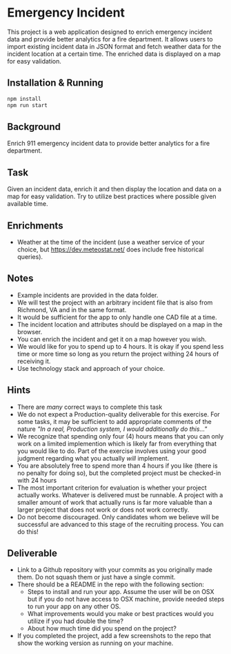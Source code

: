 # Emergency Incident

This project is a web application designed to enrich emergency incident data and provide better analytics for a fire department. It allows users to import existing incident data in JSON format and fetch weather data for the incident location at a certain time. The enriched data is displayed on a map for easy validation.

## Installation & Running

```bash
npm install
npm run start
```

## Background

Enrich 911 emergency incident data to provide better analytics for a fire department.

Task
----
Given an incident data, enrich it and then display the location and data on a map for easy validation. Try to utilize best practices where possible given available time. 

Enrichments
-----------
* Weather at the time of the incident (use a weather service of your choice, but https://dev.meteostat.net/ does include free historical queries).

Notes
-----
* Example incidents are provided in the data folder.
* We will test the project with an arbitrary incident file that is also from Richmond, VA and in the same format.
* It would be sufficient for the app to only handle one CAD file at a time.
* The incident location and attributes should be displayed on a map in the browser.
* You can enrich the incident and get it on a map however you wish.
* We would like for you to spend up to 4 hours. It is okay if you spend less time or more time so long as you return the project withing 24 hours of receiving it.
* Use technology stack and approach of your choice.

## Hints
* There are _many_ correct ways to complete this task
* We do not expect a Production-quality deliverable for this exercise. For some tasks, it may be sufficient to add appropriate comments of the nature _"In a real, Production system, I would additionally do this..."_
* We recognize that spending only four (4) hours means that you can only work on a limited implemention which is likely far from everything that you would like to do. Part of the exercise involves using your good judgment regarding what you actually _will_ implement. 
* You are absolutely free to spend more than 4 hours if you like (there is no penalty for doing so), but the completed project must be checked-in with 24 hours
* The most important criterion for evaluation is whether your project actually works. Whatever is delivered must be runnable. A project with a smaller amount of work that actually runs is far more valuable than a larger project that does not work or does not work correctly.
* Do not become discouraged. Only candidates whom we believe will be successful are advanced to this stage of the recruiting process. You can do this!


Deliverable
-----------
* Link to a Github repository with your commits as you originally made them. Do not squash them or just have a single commit. 
* There should be a README in the repo with the following section:
    * Steps to install and run your app. Assume the user will be on OSX but if you do not have access to OSX machine, provide needed steps to run your app on any other OS.
    * What improvements would you make or best practices would you utilize if you had double the time?
    * About how much time did you spend on the project?
* If you completed the project, add a few screenshots to the repo that show the working version as running on your machine.

